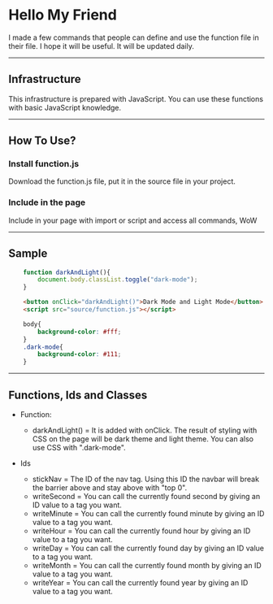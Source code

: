 # Hello My Friend

I made a few commands that people can define and use the function file in their file. I hope it will be useful. It will be updated daily.

---

## Infrastructure

This infrastructure is prepared with JavaScript. You can use these functions with basic JavaScript knowledge.


---

## How To Use?

### Install function.js

Download the function.js file, put it in the source file in your project.

### Include in the page

Include in your page with import or script and access all commands, WoW

---

## Sample

```js
	function darkAndLight(){
		document.body.classList.toggle("dark-mode");
	}
```
```html
	<button onClick="darkAndLight()">Dark Mode and Light Mode</button>
	<script src="source/function.js"></script>
```
```css
	body{
		background-color: #fff;
	}
	.dark-mode{
		background-color: #111;
	}
```

---

## Functions, Ids and Classes

 * Function:
    * darkAndLight() = It is added with onClick. The result of styling with CSS on the page will be dark theme and light theme. You can also use CSS with ".dark-mode".
    
 * Ids
 	* stickNav = The ID of the nav tag. Using this ID the navbar will break the barrier above and stay above with "top 0".
 	* writeSecond = You can call the currently found second by giving an ID value to a tag you want.
 	* writeMinute = You can call the currently found minute by giving an ID value to a tag you want.
 	* writeHour = You can call the currently found hour by giving an ID value to a tag you want.
 	* writeDay = You can call the currently found day by giving an ID value to a tag you want.
 	* writeMonth = You can call the currently found month by giving an ID value to a tag you want.
 	* writeYear = You can call the currently found year by giving an ID value to a tag you want.
